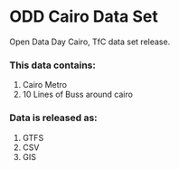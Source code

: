 # ODD Cairo Data Set
Open Data Day Cairo, TfC data set release.

### This data contains: 
  1. Cairo Metro
  2. 10 Lines of Buss around cairo

### Data is released as:
  1. GTFS
  2. CSV
  3. GIS
